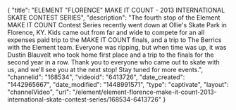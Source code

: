 {
    "title": "ELEMENT \"FLORENCE\" MAKE IT COUNT - 2013 INTERNATIONAL SKATE CONTEST SERIES",
    "description": "The fourth stop of the Element MAKE IT COUNT Contest Series recently went down at Ollie's Skate Park in Florence, KY. Kids came out from far and wide to compete for an all expenses paid trip to the MAKE IT COUNT finals, and a trip to The Berrics with the Element team. Everyone was ripping, but when time was up, it was Dustin Blauvelt who took home first place and a trip to the finals for the second year in a row. Thank you to everyone who came out to skate with us, and we'll see you at the next stop! Stay tuned for more events.",
    "channelid": "168534",
    "videoid": "6413726",
    "date_created": "1442965667",
    "date_modified": "1448991571",
    "type": "captivate",
    "layout": "channelVideo",
    "url": "\/element\/element-florence-make-it-count-2013-international-skate-contest-series\/168534-6413726"
}